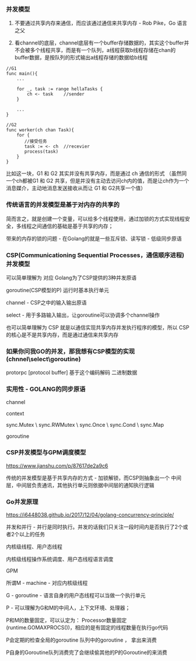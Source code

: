 ### 并发模型


1. 不要通过共享内存来通信，而应该通过通信来共享内存 - Rob Pike，Go 语言之父


2. 看channel的底层，channel底层有一个buffer存储数据的，其实这个buffer并不会被多个线程共享，而是有一个队列，a线程获取b线程存储在chan的buffer数据，是按队列的形式输出a线程存储的数据给b线程

```
//G1
func main(){
    ...

    for _, task := range hellaTasks {
        ch <- task    //sender
    }

    ...
}

//G2
func worker(ch chan Task){
    for {
       //接受任务
       task := <- ch  //recevier
       process(task)
    }
}
```

比如这一块，G1 和 G2 其实并没有共享内存，而是通过 ch 通信的形式 （虽然同一个ch都被G1 和 G2 共享，但是并没有主动去访问ch内的值，而是让ch作为一个消息媒介，主动地消息发送接收从而让 G1 和 G2共享一个值）



### 传统语言的并发模型是基于对内存的共享的

简而言之，就是创建一个变量，可以给多个线程使用，通过加锁的方式实现线程安全，多线程之间通信的基础是基于共享的内存；

带来的内存的锁的问题 - 在Golang的就是一些互斥锁、读写锁 - 低级同步原语



###  CSP(Communicationing Sequential Processes，通信顺序进程) 并发模型

可以简单理解为 对应 Golang为了CSP提供的3种并发原语

goroutine(CSP模型的P) 运行时基本执行单元

channel - CSP之中的输入输出原语

select - 用于多路输入输出，让goroutine可以协调多个channel操作

也可以简单理解为 CSP 就是以通信实现共享内存并发执行程序的模型，所以 CSP 的核心是不是共享内存，而是通过通信来共享内存


### 如果你问我GO的并发，那我想有CSP模型的实现(chnnel\select\goroutine) 

protorpc [protocol buffer] 基于这个编码解码 二进制数据


### 实用性 - GOLANG的同步原语

channel

context

sync.Mutex \ sync.RWMutex \ sync.Once \ sync.Cond \ sync.Map

goroutine



### CSP并发模型与GPM调度模型

https://www.jianshu.com/p/87617de2a9c6


传统的并发模型是基于共享内存的方式 - 加锁解锁，而CSP则抽象出一个 中间层，中间层负责通讯，其他执行单元则依据中间层的通知执行逻辑


### Go并发原理

https://i6448038.github.io/2017/12/04/golang-concurrency-principle/

并发和并行 - 并行是同时执行。并发的话我们只关注一段时间内是否执行了2个或者2个以上的任务

内核级线程、用户态线程

内核级线程操作系统调度、用户态线程语言调度

GPM

所谓M  -  machine - 对应内核级线程

G - goroutine - 语言自身的用户态线程可以当做一个执行单元

P - 可以理解为G和M的中间人，上下文环境、处理器；

P和M的数量固定，可以认定为： Processor数量固定(runtime.GOMAXPROCS())，相应的是有固定的线程数量在执行go代码

P会定期的检查全局的goroutine 队列中的goroutine ， 拿出来消费

P自身的Goroutine队列消费完了会继续偷其他的P的Goroutine的来消费










